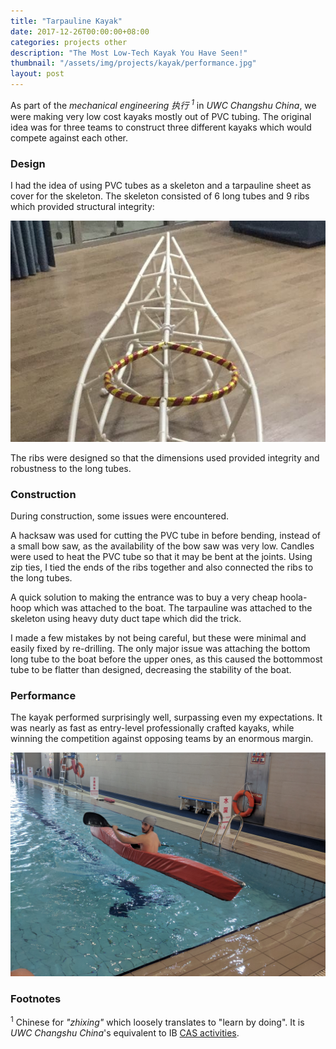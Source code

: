 ```yaml
---
title: "Tarpauline Kayak"
date: 2017-12-26T00:00:00+08:00
categories: projects other
description: "The Most Low-Tech Kayak You Have Seen!"
thumbnail: "/assets/img/projects/kayak/performance.jpg"
layout: post
---
```


As part of the _mechanical engineering 执行 <sup>1</sup>_ in _UWC Changshu
China_, we were making very low cost kayaks mostly out of PVC tubing. The
original idea was for three teams to construct three different kayaks which
would compete against each other.

### Design

I had the idea of using PVC tubes as a skeleton and a tarpauline sheet
as cover for the skeleton. The skeleton consisted of 6 long tubes and 9 ribs
which provided structural integrity:

![Kayak Design](/assets/img/projects/kayak/design.jpg)

The ribs were designed so that the dimensions used provided integrity and
robustness to the long tubes.

### Construction

During construction, some issues were encountered.

A hacksaw was used for cutting the PVC tube in before bending, instead of a
small bow saw, as the availability of the bow saw was very low. Candles were
used to heat the PVC tube so that it may be bent at the joints. Using zip ties,
I tied the ends of the ribs together and also connected the ribs to the long
tubes.

A quick solution to making the entrance was to buy a very cheap hoola-hoop which
was attached to the boat. The tarpauline was attached to the skeleton using
heavy duty duct tape which did the trick.

I made a few mistakes by not being careful, but these were minimal and easily
fixed by re-drilling. The only major issue was attaching the bottom long tube to
the boat before the upper ones, as this caused the bottommost tube to be flatter
than designed, decreasing the stability of the boat.

### Performance

The kayak performed surprisingly well, surpassing even my
expectations. It was nearly as fast as entry-level professionally crafted
kayaks, while winning the competition against opposing teams by an enormous
margin.

![Kayak Performance](/assets/img/projects/kayak/performance.jpg)

### Footnotes

<sup>1</sup> Chinese for _"zhixing"_ which loosely translates to
"learn by doing". It is _UWC Changshu China_'s equivalent to IB
[CAS activities](https://www.ibo.org/programmes/diploma-programme/curriculum/creativity-activity-and-service/).
